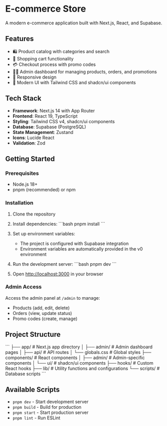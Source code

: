 # E-commerce Store

A modern e-commerce application built with Next.js, React, and Supabase.

## Features

- 🛍️ Product catalog with categories and search
- 🛒 Shopping cart functionality
- 💳 Checkout process with promo codes
- 👨‍💼 Admin dashboard for managing products, orders, and promotions
- 📱 Responsive design
- 🎨 Modern UI with Tailwind CSS and shadcn/ui components

## Tech Stack

- **Framework**: Next.js 14 with App Router
- **Frontend**: React 19, TypeScript
- **Styling**: Tailwind CSS v4, shadcn/ui components
- **Database**: Supabase (PostgreSQL)
- **State Management**: Zustand
- **Icons**: Lucide React
- **Validation**: Zod

## Getting Started

### Prerequisites

- Node.js 18+ 
- pnpm (recommended) or npm

### Installation

1. Clone the repository
2. Install dependencies:
   \`\`\`bash
   pnpm install
   \`\`\`

3. Set up environment variables:
   - The project is configured with Supabase integration
   - Environment variables are automatically provided in the v0 environment

4. Run the development server:
   \`\`\`bash
   pnpm dev
   \`\`\`

5. Open [http://localhost:3000](http://localhost:3000) in your browser

### Admin Access

Access the admin panel at `/admin` to manage:
- Products (add, edit, delete)
- Orders (view, update status)
- Promo codes (create, manage)

## Project Structure

\`\`\`
├── app/                    # Next.js app directory
│   ├── admin/             # Admin dashboard pages
│   ├── api/               # API routes
│   └── globals.css        # Global styles
├── components/            # React components
│   ├── admin/            # Admin-specific components
│   └── ui/               # shadcn/ui components
├── hooks/                # Custom React hooks
├── lib/                  # Utility functions and configurations
└── scripts/              # Database scripts
\`\`\`

## Available Scripts

- `pnpm dev` - Start development server
- `pnpm build` - Build for production
- `pnpm start` - Start production server
- `pnpm lint` - Run ESLint
